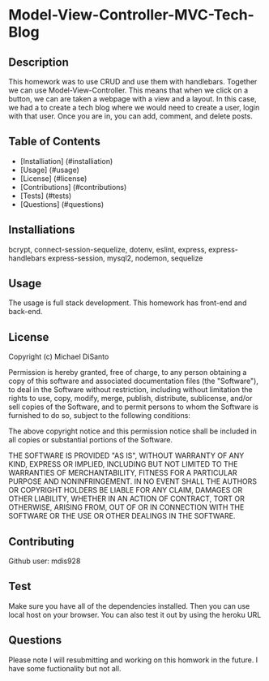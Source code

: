 # Model-View-Controller-MVC-Tech-Blog

## Description
This homework was to use CRUD and use them with handlebars. Together we can use Model-View-Controller. This means that when we click on a button, we can are taken a webpage with a view and a layout. In this case, we had a to create a tech blog where we would need to create a user, login with that user. Once you are in, you can add, comment, and delete posts.

## Table of Contents
* [Installiation] (#installiation)
* [Usage] (#usage)
* [License] (#license)
* [Contributions] (#contributions)
* [Tests] (#tests)
* [Questions] (#questions)

## Installiations
bcrypt, connect-session-sequelize, dotenv, eslint, express, express-handlebars express-session, mysql2, nodemon, sequelize

## Usage
The usage is full stack development. This homework has front-end and back-end.

## License
Copyright (c) Michael DiSanto

Permission is hereby granted, free of charge, to any person obtaining a copy of this software and associated documentation files (the "Software"), to deal in the Software without restriction, including without limitation the rights to use, copy, modify, merge, publish, distribute, sublicense, and/or sell copies of the Software, and to permit persons to whom the Software is furnished to do so, subject to the following conditions:

The above copyright notice and this permission notice shall be included in all copies or substantial portions of the Software.

THE SOFTWARE IS PROVIDED "AS IS", WITHOUT WARRANTY OF ANY KIND, EXPRESS OR IMPLIED, INCLUDING BUT NOT LIMITED TO THE WARRANTIES OF MERCHANTABILITY, FITNESS FOR A PARTICULAR PURPOSE AND NONINFRINGEMENT. IN NO EVENT SHALL THE AUTHORS OR COPYRIGHT HOLDERS BE LIABLE FOR ANY CLAIM, DAMAGES OR OTHER LIABILITY, WHETHER IN AN ACTION OF CONTRACT, TORT OR OTHERWISE, ARISING FROM, OUT OF OR IN CONNECTION WITH THE SOFTWARE OR THE USE OR OTHER DEALINGS IN THE SOFTWARE.

## Contributing
Github user: mdis928


## Test
Make sure you have all of the dependencies installed. Then you can use local host on your browser. You can also test it out by using the heroku URL

## Questions
Please note I will resubmitting and working on this homwork in the future. I have some fuctionality but not all.